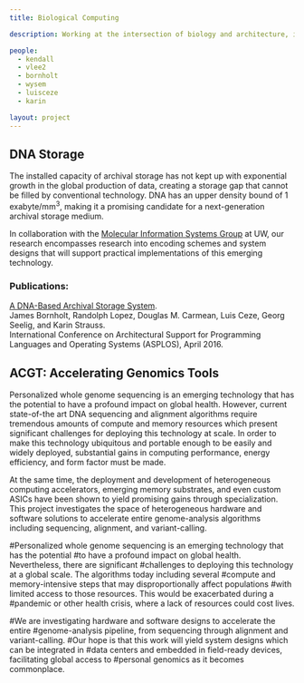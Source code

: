 ```yaml
---
title: Biological Computing

description: Working at the intersection of biology and architecture, including biologically-inspired computer systems like DNA storage, and system design for next-generation bioinformatics applications.

people:
  - kendall
  - vlee2
  - bornholt
  - wysem
  - luisceze
  - karin

layout: project
---
```


## DNA Storage
The installed capacity of archival storage has not kept up with exponential
growth in the global production of data, creating a storage gap that cannot be
filled by conventional technology. DNA has an upper density bound of 1
exabyte/mm<sup>3</sup>, making it a promising candidate for a next-generation
archival storage medium.

In collaboration with the [Molecular Information Systems Group](
http://misl.cs.washington.edu/) at UW, our research encompasses research into
encoding schemes and system designs that will support practical
implementations of this emerging technology.

### Publications:
[A DNA-Based Archival Storage System](
http://homes.cs.washington.edu/~bornholt/papers/dnastorage-asplos16.pdf). <br>
James Bornholt, Randolph Lopez, Douglas M. Carmean, Luis Ceze, Georg Seelig, and
Karin Strauss. <br>
International Conference on Architectural Support for Programming Languages and
Operating Systems (ASPLOS), April 2016.


## ACGT: Accelerating Genomics Tools
Personalized whole genome sequencing is an emerging technology that has the potential to have a profound impact on global health.
However, current state-of-the art DNA sequencing and alignment algorithms require tremendous amounts of compute and memory resources which present significant challenges for deploying this technology at scale.
In order to make this technology ubiquitous and portable enough to be easily and widely deployed, substantial gains in computing performance, energy efficiency, and form factor must be made.

At the same time, the deployment and development of heterogeneous computing accelerators, emerging memory substrates, and even custom ASICs have been shown to yield promising gains through specialization.
This project investigates the space of heterogeneous hardware and software solutions to accelerate entire genome-analysis algorithms including sequencing, alignment, and variant-calling.


#Personalized whole genome sequencing is an emerging technology that has the potential
#to have a profound impact on global health. Nevertheless, there are significant
#challenges to deploying this technology at a global scale. The algorithms today including several
#compute and memory-intensive steps that may disproportionally affect populations
#with limited access to those resources. This would be exacerbated during a
#pandemic or other health crisis, where a lack of resources could cost lives.

#We are investigating hardware and software designs to accelerate the entire
#genome-analysis pipeline, from sequencing through alignment and variant-calling.
#Our hope is that this work will yield system designs which can be integrated in
#data centers and embedded in field-ready devices, facilitating global access to
#personal genomics as it becomes commonplace.


